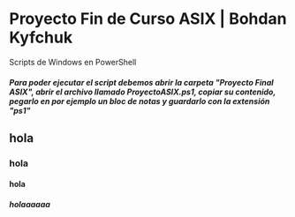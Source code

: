 # Proyecto Fin de Curso ASIX | Bohdan Kyfchuk

Scripts de Windows en PowerShell

##### Para poder ejecutar el script debemos abrir la carpeta "Proyecto Final ASIX", abrir el archivo llamado ProyectoASIX.ps1, copiar su contenido, pegarlo en por ejemplo un bloc de notas y guardarlo con la extensión "ps1"

## hola

### hola

#### hola

##### holaaaaaa
